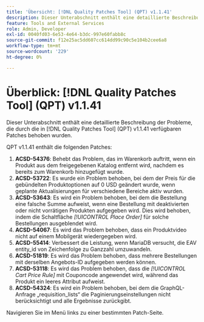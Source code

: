 ```yaml
---
title: 'Übersicht: [!DNL Quality Patches Tool] (QPT) v1.1.41'
description: Dieser Unterabschnitt enthält eine detaillierte Beschreibung der Probleme, die durch die in Version 1.1.41  [!DNL Quality Patches Tool]  Patches behoben wurden.
feature: Tools and External Services
role: Admin, Developer
exl-id: 0040fd03-6e53-4e64-b3dc-997e60fabb8c
source-git-commit: f12e25ac5dd607cc614dd99c90c5e104b2cee6a8
workflow-type: tm+mt
source-wordcount: '229'
ht-degree: 0%

---
```


# Überblick: [!DNL Quality Patches Tool] (QPT) v1.1.41

Dieser Unterabschnitt enthält eine detaillierte Beschreibung der Probleme, die durch die in [!DNL Quality Patches Tool] (QPT) v1.1.41 verfügbaren Patches behoben wurden.

QPT v1.1.41 enthält die folgenden Patches:

1. **ACSD-54376**: Behebt das Problem, das im Warenkorb auftritt, wenn ein Produkt aus dem freigegebenen Katalog entfernt wird, nachdem es bereits zum Warenkorb hinzugefügt wurde.
1. **ACSD-53722**: Es wurde ein Problem behoben, bei dem der Preis für die gebündelten Produktoptionen auf 0 USD geändert wurde, wenn geplante Aktualisierungen für verschiedene Bereiche aktiv wurden.
1. **ACSD-53643**: Es wird ein Problem behoben, bei dem die Bestellung eine falsche Summe aufweist, wenn eine Bestellung mit deaktivierten oder nicht vorrätigen Produkten aufgegeben wird. Dies wird behoben, indem die Schaltfläche *[!UICONTROL Place Order]* für solche Bestellungen ausgeblendet wird.
1. **ACSD-54067**: Es wird das Problem behoben, dass ein Produktvideo nicht auf einem Mobilgerät wiedergegeben wird.
1. **ACSD-55414**: Verbessert die Leistung, wenn MariaDB versucht, die EAV entity_id von Zeichenfolge zu Ganzzahl umzuwandeln.
1. **ACSD-51819**: Es wird das Problem behoben, dass mehrere Bestellungen mit derselben Angebots-ID aufgegeben werden können.
1. **ACSD-53118**: Es wird das Problem behoben, dass die *[!UICONTROL Cart Price Rule]* mit Couponcode angewendet wird, während das Produkt ein leeres Attribut aufweist.
1. **ACSD-54324**: Es wird ein Problem behoben, bei dem die GraphQL-Anfrage „requisition_lists“ die Paginierungseinstellungen nicht berücksichtigt und alle Ergebnisse zurückgibt.

Navigieren Sie im Menü links zu einer bestimmten Patch-Seite.
